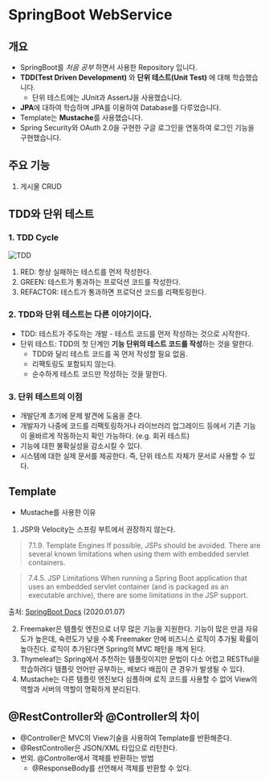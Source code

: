 
# SpringBoot WebService

## 개요
* SpringBoot를 *처음 공부* 하면서 사용한 Repository 입니다.
* **TDD(Test Driven Development)** 와 **단위 테스트(Unit Test)** 에 대해 학습했습니다.
  * 단위 테스트에는 JUnit과 AssertJ을 사용했습니다.
* **JPA**에 대하여 학습하며 JPA를 이용하여 Database를 다루었습니다.
* Template는 **Mustache**를 사용했습니다.
* Spring Security와 OAuth 2.0을 구현한 구글 로그인을 연동하여 로그인 기능을 구현했습니다.
## 주요 기능
1. 게시물 CRUD

## TDD와 단위 테스트
### 1. TDD Cycle
<img alt="TDD" src="https://user-images.githubusercontent.com/67419004/103828137-cb9c6f00-50bd-11eb-8d57-1924706a0a73.gif" align="center">

1. RED: 항상 실패하는 테스트를 먼저 작성한다.
2. GREEN: 테스트가 통과하는 프로덕션 코드를 작성한다.
3. REFACTOR: 테스트가 통과하면 프로덕션 코드를 리팩토링한다.

### 2. TDD와 단위 테스트는 다른 이야기이다.
- TDD: 테스트가 주도하는 개발 - 테스트 코드를 먼저 작성하는 것으로 시작한다.
- 단위 테스트: TDD의 첫 단계인 **기능 단위의 테스트 코드를 작성**하는 것을 말한다.
  - TDD와 달리 테스트 코드를 꼭 먼저 작성할 필요 없음.
  - 리팩토링도 포함되지 않는다.
  - 순수하게 테스트 코드만 작성하는 것을 말한다.
### 3. 단위 테스트의 이점
- 개발단계 초기에 문제 발견에 도움을 준다.
- 개발자가 나중에 코드를 리팩토링하거나 라이브러리 업그레이드 등에서 기존 기능이 올바르게 작동하는지 확인 가능하다. (e.g. 회귀 테스트)
- 기능에 대한 불확실성을 감소시킬 수 있다.
- 시스템에 대한 실제 문서를 제공한다. 즉, 단위 테스트 자체가 문서로 사용할 수 있다.

## Template
- Mustache를 사용한 이유
1. JSP와 Velocity는 스프링 부트에서 권장하지 않는다.

> 7.1.9. Template Engines
If possible, JSPs should be avoided. There are several known limitations when using them with embedded servlet containers.

> 7.4.5. JSP Limitations
When running a Spring Boot application that uses an embedded servlet container (and is packaged as an executable archive), there are some limitations in the JSP support.

출처: [SpringBoot Docs](https://docs.spring.io/spring-boot/docs/current/reference/html/spring-boot-features.html#boot-features-spring-mvc-template-engines) (2020.01.07)

2. Freemaker은 템플릿 엔진으로 너무 많은 기능을 지원한다. 기능이 많은 만큼 자유도가 높은데, 숙련도가 낮을 수록 Freemaker 안에 비즈니스 로직이 추가될 확률이 높아진다. 로직이 추가된다면 Spring의 MVC 패턴을 깨게 된다.
1. Thymeleaf는 Spring에서 추천하는 템플릿이지만 문법이 다소 어렵고 RESTful을 학습하려다 템플릿 언어만 공부하는, 배보다 배꼽이 큰 경우가 발생될 수 있다.
1. Mustache는 다른 템플릿 엔진보다 심플하며 로직 코드를 사용할 수 없어 View의 역할과 서버의 역할이 명확하게 분리된다.

## @RestController와 @Controller의 차이
- @Controller은 MVC의 View기술을 사용하여 Template를 반환해준다.
- @RestController은 JSON/XML 타입으로 리턴한다.
- 번외. @Controller에서 객체를 반환하는 방법
  - @ResponseBody를 선언해서 객체를 반환할 수 있다.